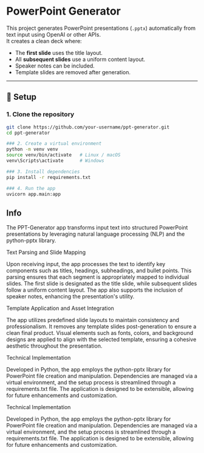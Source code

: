 # PowerPoint Generator

This project generates PowerPoint presentations (`.pptx`) automatically from text input using OpenAI or other APIs.  
It creates a clean deck where:
- The **first slide** uses the title layout.
- All **subsequent slides** use a uniform content layout.
- Speaker notes can be included.
- Template slides are removed after generation.

---

## 🚀 Setup

### 1. Clone the repository
```bash
git clone https://github.com/your-username/ppt-generator.git
cd ppt-generator

### 2. Create a virtual environment
python -m venv venv
source venv/bin/activate   # Linux / macOS
venv\Scripts\activate      # Windows

### 3. Install dependencies
pip install -r requirements.txt

### 4. Run the app
uvicorn app.main:app

```

## Info
The PPT-Generator app transforms input text into structured PowerPoint presentations by leveraging natural language processing (NLP) and the python-pptx library.

Text Parsing and Slide Mapping

Upon receiving input, the app processes the text to identify key components such as titles, headings, subheadings, and bullet points. This parsing ensures that each segment is appropriately mapped to individual slides. The first slide is designated as the title slide, while subsequent slides follow a uniform content layout. The app also supports the inclusion of speaker notes, enhancing the presentation's utility.

Template Application and Asset Integration

The app utilizes predefined slide layouts to maintain consistency and professionalism. It removes any template slides post-generation to ensure a clean final product. Visual elements such as fonts, colors, and background designs are applied to align with the selected template, ensuring a cohesive aesthetic throughout the presentation.

Technical Implementation

Developed in Python, the app employs the python-pptx library for PowerPoint file creation and manipulation. Dependencies are managed via a virtual environment, and the setup process is streamlined through a requirements.txt file. The application is designed to be extensible, allowing for future enhancements and customization.

Technical Implementation

Developed in Python, the app employs the python-pptx library for PowerPoint file creation and manipulation. Dependencies are managed via a virtual environment, and the setup process is streamlined through a requirements.txt file. The application is designed to be extensible, allowing for future enhancements and customization.
